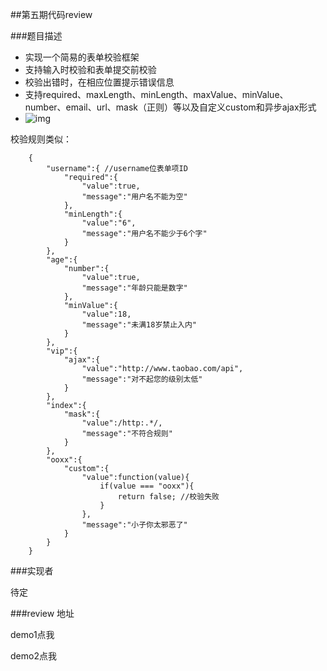##第五期代码review

###题目描述

* 实现一个简易的表单校验框架
* 支持输入时校验和表单提交前校验
* 校验出错时，在相应位置提示错误信息
* 支持required、maxLength、minLength、maxValue、minValue、number、email、url、mask（正则）等以及自定义custom和异步ajax形式
* ![img](http://img04.taobaocdn.com/tps/i4/T1q0TTXjhmXXaSjvIu-638-535.jpg)

校验规则类似：
```
    {
		"username":{ //username位表单项ID
			"required":{
				"value":true,
				"message":"用户名不能为空"
			},
			"minLength":{
				"value":"6",
				"message":"用户名不能少于6个字"
			}
		},
		"age":{
			"number":{
				"value":true,
				"message":"年龄只能是数字"
			},
			"minValue":{
				"value":18,
				"message":"未满18岁禁止入内"
			}
		},
		"vip":{
			"ajax":{
				"value":"http://www.taobao.com/api",
				"message":"对不起您的级别太低"
			}
		},
		"index":{
			"mask":{
				"value":/http:.*/,
				"message":"不符合规则"
			}
		},
		"ooxx":{
			"custom":{
				"value":function(value){
					if(value === "ooxx"){
						return false; //校验失败
					}
				},
				"message":"小子你太邪恶了"
			}
		}
    }
```

###实现者

待定

###review 地址

demo1点我

demo2点我

